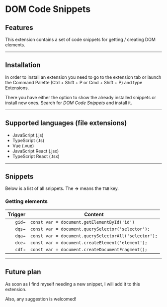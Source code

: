 # DOM Code Snippets

## Features

This extension contains a set of code snippets for getting / creating DOM elements.

---

## Installation

In order to install an extension you need to go to the extension tab or launch the Command Palette (Ctrl + Shift + P or Cmd + Shift + P) and type Extensions.

There you have either the option to show the already installed snippets or install new ones. Search for _DOM Code Snippets_ and install it.

---

## Supported languages (file extensions)

- JavaScript (.js)
- TypeScript (.ts)
- Vue (.vue)
- JavaScript React (.jsx)
- TypeScript React (.tsx)

---

## Snippets

Below is a list of all snippets. The **→** means the `TAB` key.

### Getting elements

| Trigger | Content                                              |
| ------: | ---------------------------------------------------- |
|  `gid→` | `const var = document.getElementById('id')`          |
|  `dqs→` | `const var = document.querySelector('selector');`    |
|  `dqa→` | `const var = document.querySelectorAll('selector');` |
|  `dce→` | `const var = document.createElement('element');`     |
|  `cdf→` | `const var = document.createDocumentFragment();`     |

---

## Future plan

As soon as I find myself needing a new snippet, I will add it to this extension.

Also, any suggestion is welcomed!
